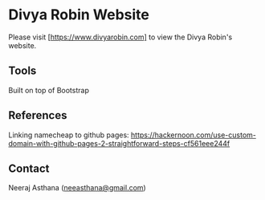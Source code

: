 # Divya Robin Website

Please visit [https://www.divyarobin.com] to view the Divya Robin's website.

## Tools

Built on top of Bootstrap

## References 

Linking namecheap to github pages: https://hackernoon.com/use-custom-domain-with-github-pages-2-straightforward-steps-cf561eee244f

## Contact

Neeraj Asthana (neeasthana@gmail.com)
